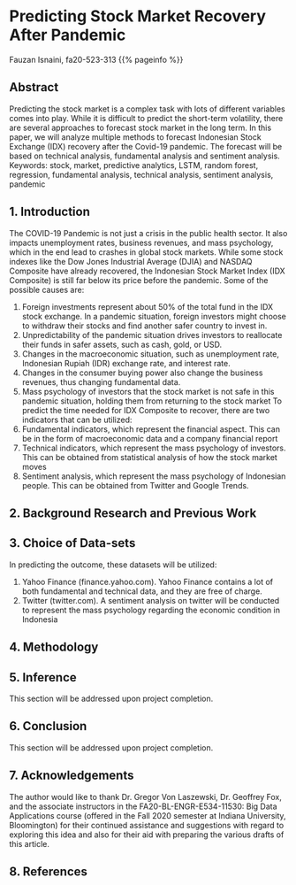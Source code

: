 # Predicting Stock Market Recovery After Pandemic
Fauzan Isnaini, fa20-523-313
{{% pageinfo %}}
## Abstract
Predicting the stock market is a complex task with lots of different variables comes into play. While it is difficult to predict the short-term volatility, there are several approaches to forecast stock market in the long term.  In this paper, we will analyze multiple methods to forecast Indonesian Stock Exchange (IDX) recovery after the Covid-19 pandemic. The forecast will be based on technical analysis, fundamental analysis and sentiment analysis.
Keywords: stock, market, predictive analytics, LSTM, random forest, regression, fundamental analysis, technical analysis, sentiment analysis, pandemic
## 1. Introduction
The COVID-19 Pandemic is not just a crisis in the public health sector. It also impacts unemployment rates, business revenues, and mass psychology, which in the end lead to crashes in global stock markets. While some stock indexes like the Dow Jones Industrial Average (DJIA) and NASDAQ Composite have already recovered, the Indonesian Stock Market Index (IDX Composite) is still far below its price before the pandemic.
Some of the possible causes are: 
1.	Foreign investments represent about 50% of the total fund in the IDX stock exchange. In a pandemic situation, foreign investors might choose to withdraw their stocks and find another safer country to invest in.
2.	Unpredictability of the pandemic situation drives investors to reallocate their funds in safer assets, such as cash, gold, or USD.
3.	Changes in the macroeconomic situation, such as unemployment rate, Indonesian Rupiah (IDR) exchange rate, and interest rate. 
4.	Changes in the consumer buying power also change the business revenues, thus changing fundamental data.
5.	Mass psychology of investors that the stock market is not safe in this pandemic situation, holding them from returning to the stock market
To predict the time needed for IDX Composite to recover, there are two indicators that can be utilized:
1.	Fundamental indicators, which represent the financial aspect. This can be in the form of macroeconomic data and a company financial report 
2.	Technical indicators, which represent the mass psychology of investors. This can be obtained from statistical analysis of how the stock market moves
3.	Sentiment analysis, which represent the mass psychology of Indonesian people. This can be obtained from Twitter and Google Trends.
## 2. Background Research and Previous Work

## 3. Choice of Data-sets
In predicting the outcome, these datasets will be utilized:
1.	Yahoo Finance (finance.yahoo.com). Yahoo Finance contains a lot of both fundamental and technical data, and they are free of charge.
2.	Twitter (twitter.com). A sentiment analysis on twitter will be conducted to represent the mass psychology regarding the economic condition in Indonesia
## 4. Methodology

## 5. Inference
This section will be addressed upon project completion.
## 6. Conclusion
This section will be addressed upon project completion.
## 7. Acknowledgements
The author would like to thank Dr. Gregor Von Laszewski, Dr. Geoffrey Fox, and the associate instructors in the FA20-BL-ENGR-E534-11530: Big Data Applications course (offered in the Fall 2020 semester at Indiana University, Bloomington) for their continued assistance and suggestions with regard to exploring this idea and also for their aid with preparing the various drafts of this article.
## 8. References
[^1]: A. Singh, “Stock Price Prediction Using Machine Learning: Deep Learning,” Analytics Vidhya, 18-Oct-2020. [Online]. Available: https://www.analyticsvidhya.com/blog/2018/10/predicting-stock-price-machine-learningnd-deep-learning-techniques-python/. [Accessed: 20-Oct-2020]. 
[^2]: C. Stoean, W. Paja, R. Stoean, and A. Sandita, “Deep architectures for long-term stock price prediction with a heuristic-based strategy for trading simulations,” Plos One, vol. 14, no. 10, 2019. 
[^3] N. Chauhan, “Stock Market Forecasting Using Time Series Analysis,” KDnuggets, 2020. [Online]. Available: https://www.kdnuggets.com/2020/01/stock-market-forecasting-time-series-analysis.html. [Accessed: 20-Oct-2020]. 
[^4]: N. Milosevic, “Equity forecast: Predicting long term stock price movement using machine learning,” 2018. 
[^5]: S. Khedkar, “Stock Market Prediction Using Deep Learning and Python,” Medium, 27-Sep-2019. [Online]. Available: https://medium.com/analytics-vidhya/stock-market-prediction-using-python-article-4-the-next-recession-923185a2736f. [Accessed: 20-Oct-2020]. 
